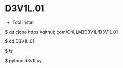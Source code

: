 # D3V1L.01

- Tool install

$ git clone https://github.com/C4LLM3D3V1L/D3V1L.01


$ cd D3V1L.01

$ ls

$ python d3v1l.py
